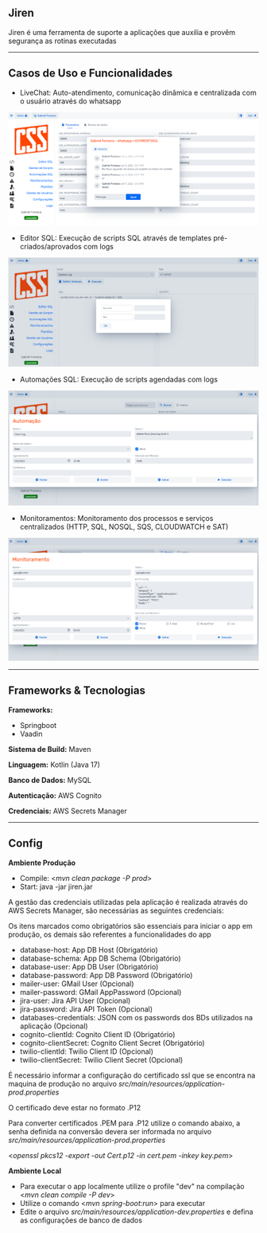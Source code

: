 **Jiren**
-
Jiren é uma ferramenta de suporte a aplicações que auxilia e provêm segurança as rotinas executadas

---
**Casos de Uso e Funcionalidades**
-

- LiveChat: Auto-atendimento, comunicação dinâmica e centralizada com o usuário através do whatsapp

![img_1.png](src/main/resources/META-INF/resources/screens/img_1.png)

- Editor SQL: Execução de scripts SQL através de templates pré-criados/aprovados com logs

![img.png](src/main/resources/META-INF/resources/screens/img.png)

- Automações SQL: Execução de scripts agendadas com logs

![img_2.png](src/main/resources/META-INF/resources/screens/img_2.png)

- Monitoramentos: Monitoramento dos processos e serviços centralizados (HTTP, SQL, NOSQL, SQS, CLOUDWATCH e SAT)

![img_3.png](src/main/resources/META-INF/resources/screens/img_3.png)

---
**Frameworks & Tecnologias**
-
**Frameworks:** 
- Springboot
- Vaadin

**Sistema de Build:** Maven

**Linguagem:** Kotlin (Java 17)

**Banco de Dados:** MySQL

**Autenticação:** AWS Cognito

**Credenciais:** AWS Secrets Manager

---
**Config**
-
**Ambiente Produção**
- Compile: <*mvn clean package -P prod*>
- Start: java -jar jiren.jar

A gestão das credenciais utilizadas pela aplicação é realizada através do AWS Secrets Manager, são necessárias as seguintes credenciais:

Os itens marcados como obrigatórios são essenciais para iniciar o app em produção, os demais são referentes a funcionalidades do app

- database-host: App DB Host (Obrigatório)
- database-schema: App DB Schema (Obrigatório)
- database-user: App DB User (Obrigatório)
- database-password: App DB Password (Obrigatório)
- mailer-user: GMail User (Opcional)
- mailer-password: GMail AppPassword (Opcional)
- jira-user: Jira API User (Opcional)
- jira-password: Jira API Token (Opcional)
- databases-credentials: JSON com os passwords dos BDs utilizados na aplicação (Opcional)
- cognito-clientId: Cognito Client ID (Obrigatório)
- cognito-clientSecret: Cognito Client Secret (Obrigatório)
- twilio-clientId: Twilio Client ID (Opcional)
- twilio-clientSecret: Twilio Client Secret (Opcional)

É necessário informar a configuração do certificado ssl que se encontra na maquina de produção no arquivo *src/main/resources/application-prod.properties*

O certificado deve estar no formato .P12

Para converter certificados .PEM para .P12 utilize o comando abaixo, a senha definida na conversão devera ser informada no arquivo *src/main/resources/application-prod.properties*

<*openssl pkcs12 -export -out Cert.p12 -in cert.pem -inkey key.pem*>

**Ambiente Local**
- Para executar o app localmente utilize o profile "dev" na compilação  <*mvn clean compile -P dev*>
- Utilize o comando <*mvn spring-boot:run*> para executar
- Edite o arquivo *src/main/resources/application-dev.properties* e defina as configurações de banco de dados
